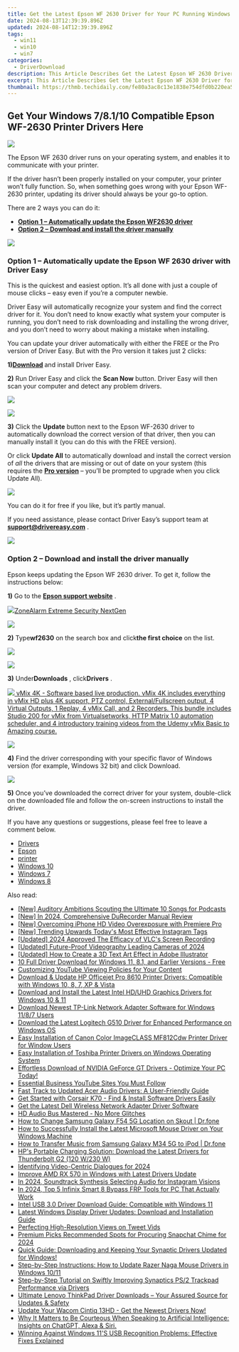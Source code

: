 ```yaml
---
title: Get the Latest Epson WF 2630 Driver for Your PC Running Windows 7/8.1 or 10
date: 2024-08-13T12:39:39.896Z
updated: 2024-08-14T12:39:39.896Z
tags:
  - win11
  - win10
  - win7
categories:
  - DriverDownload
description: This Article Describes Get the Latest Epson WF 2630 Driver for Your PC Running Windows 7/8.1 or 10
excerpt: This Article Describes Get the Latest Epson WF 2630 Driver for Your PC Running Windows 7/8.1 or 10
thumbnail: https://thmb.techidaily.com/fe80a3ac8c13e1838e754dfd0b220ea591dc82f5debc2a4e7c75f671463eb2ab.jpg
---
```


## Get Your Windows 7/8.1/10 Compatible Epson WF-2630 Printer Drivers Here

![](https://images.drivereasy.com/wp-content/uploads/2019/10/2019-10-18_11-07-32.jpg)

 The Epson WF 2630 driver runs on your operating system, and enables it to communicate with your printer.

 If the driver hasn’t been properly installed on your computer, your printer won’t fully function. So, when something goes wrong with your Epson WF-2630 printer, updating its driver should always be your go-to option.

There are 2 ways you can do it:

* **[Option 1 – Automatically update the Epson WF2630 driver](https://tools.techidaily.com/drivereasy/download/)**
* **[Option 2 – Download and install the driver manually](https://tools.techidaily.com/drivereasy/download/)**

<!-- affiliate ads begin -->
<a href="https://shop.copernic.com/order/checkout.php?PRODS=41033095&QTY=1&AFFILIATE=108875&CART=1"><img src="https://secure.2checkout.com/images/merchant/8d30aa96e72440759f74bd2306c1fa3d/Copernic-2023-Affiliate-728x90-Advanced-3YR.png" border="0"></a>
<!-- affiliate ads end -->
### **Option 1 – Automatically update** the Epson WF 2630 **driver** with Driver Easy

 This is the quickest and easiest option. It’s all done with just a couple of mouse clicks – easy even if you’re a computer newbie.

 Driver Easy will automatically recognize your system and find the correct driver for it. You don’t need to know exactly what system your computer is running, you don’t need to risk downloading and installing the wrong driver, and you don’t need to worry about making a mistake when installing.

 You can update your driver automatically with either the FREE or the Pro version of Driver Easy. But with the Pro version it takes just 2 clicks:

 **1)[Download](https://tools.techidaily.com/drivereasy/download/) [](https://tools.techidaily.com/drivereasy/download/)**  and install Driver Easy.

**2)** Run Driver Easy and click the **Scan Now** button. Driver Easy will then scan your computer and detect any problem drivers.

<!-- affiliate ads begin -->
<a href="https://shop.systoolsgroup.com/affiliate.php?ACCOUNT=SYSTOOBY&AFFILIATE=108875&PATH=https%3A%2F%2Fwww.systoolsgroup.com%3FAFFILIATE%3D108875%26RESOURCE%3D%2BSysTools%2BPDF%2BUnlocker"><img src="https://www.systoolsgroup.com/box/pdf-unlocker.png" border="0"></a>
<!-- affiliate ads end -->
![](https://images.drivereasy.com/wp-content/uploads/2019/10/2019-10-17_12-11-59-7.jpg)

**3)** Click the **Update**  button next to the Epson WF-2630 driver to automatically download the correct version of that driver, then you can manually install it (you can do this with the FREE version).

 Or click **Update All** to automatically download and install the correct version of _all_ the drivers that are missing or out of date on your system (this requires the **[Pro version](https://tools.techidaily.com/drivereasy/download/)**  – you’ll be prompted to upgrade when you click Update All).

![](https://images.drivereasy.com/wp-content/uploads/2019/10/2019-10-18_11-03-55.jpg)

 You can do it for free if you like, but it’s partly manual.

 If you need assistance, please contact Driver Easy’s support team at [**support@drivereasy.com**](https://tools.techidaily.com/drivereasy/download/) .

<!-- affiliate ads begin -->
<a href="https://secure.2checkout.com/order/checkout.php?PRODS=33729450&QTY=1&AFFILIATE=108875&CART=1"><img src="https://secure.avangate.com/images/merchant/7f687767ccf20fcea1c9dc4a5adc2326/Digisigner_banner_728_x_90_color_version.png" border="0"></a>
<!-- affiliate ads end -->
### **Option 2 – Download and install the driver manually**

 Epson keeps updating the Epson WF 2630 driver. To get it, follow the instructions below:

**1)** Go to the **[Epson support website](https://epson.com/usa)**  .

<!-- affiliate ads begin -->
<a href="https://estore.zonealarm.com/order/checkout.php?PRODS=36245101&QTY=1&AFFILIATE=108875&CART=1"><img src="https://sc1.checkpoint.com/sc1/za/images/boxes/zang_box_trust.png" border="0">ZoneAlarm Extreme Security NextGen</a>
<!-- affiliate ads end -->
![](https://images.drivereasy.com/wp-content/uploads/2019/10/2019-10-18_11-30-53-1024x402.jpg)

**2)** Type**wf2630** on the search box and click**the first choice** on the list.

<!-- affiliate ads begin -->
<a href="https://store.revouninstaller.com/order/checkout.php?PRODS=27889512&QTY=1&AFFILIATE=108875&CART=1"><img src="https://secure.avangate.com/images/merchant/4282ec8de8c9be897e7aff4aa231b1a4/728__90.jpg" border="0"></a>
<!-- affiliate ads end -->
![](https://images.drivereasy.com/wp-content/uploads/2019/10/2019-10-18_11-31-43-1024x475.jpg)

**3)** Under**Downloads** , click**Drivers** .

<!-- affiliate ads begin -->
<a href="https://secure.2checkout.com/order/checkout.php?PRODS=30901369&QTY=1&AFFILIATE=108875&CART=1"> <img src="https://secure.avangate.com/images/merchant/ce9a6fb2becc2d235e62b125e9260102/products/1_copy_vMixCallScreenshot1-large.jpg" border="0"> vMix 4K - Software based live production. vMix 4K includes everything in vMix HD plus 4K support, PTZ control, External/Fullscreen output, 4 Virtual Outputs, 1 Replay, 4 vMix Call, and 2 Recorders. 
This bundle includes Studio 200 for vMix from Virtualsetworks, HTTP Matrix 1.0 automation scheduler, and 4 introductory training videos from the Udemy vMix Basic to Amazing course. </a>
<!-- affiliate ads end -->
![](https://images.drivereasy.com/wp-content/uploads/2019/10/2019-10-18_11-33-46-1024x524.jpg)

**4)** Find the driver corresponding with your specific flavor of Windows version (for example, Windows 32 bit) and click Download.

![](https://images.drivereasy.com/wp-content/uploads/2019/10/2019-10-18_11-33-46-2-1024x329.jpg)

**5)** Once you’ve downloaded the correct driver for your system, double-click on the downloaded file and follow the on-screen instructions to install the driver.

 If you have any questions or suggestions, please feel free to leave a comment below.

* [Drivers](https://tools.techidaily.com/drivereasy/download/)
* [Epson](https://tools.techidaily.com/drivereasy/download/)
* [printer](https://tools.techidaily.com/drivereasy/download/)
* [Windows 10](https://tools.techidaily.com/drivereasy/download/)
* [Windows 7](https://tools.techidaily.com/drivereasy/download/)
* [Windows 8](https://tools.techidaily.com/drivereasy/download/)

<ins class="adsbygoogle"
     style="display:block"
     data-ad-format="autorelaxed"
     data-ad-client="ca-pub-7571918770474297"
     data-ad-slot="1223367746"></ins>



<ins class="adsbygoogle"
     style="display:block"
     data-ad-client="ca-pub-7571918770474297"
     data-ad-slot="8358498916"
     data-ad-format="auto"
     data-full-width-responsive="true"></ins>

<span class="atpl-alsoreadstyle">Also read:</span>
<div><ul>
<li><a href="https://extra-information.techidaily.com/new-auditory-ambitions-scouting-the-ultimate-10-songs-for-podcasts/"><u>[New] Auditory Ambitions  Scouting the Ultimate 10 Songs for Podcasts</u></a></li>
<li><a href="https://screen-sharing-recording.techidaily.com/new-in-2024-comprehensive-durecorder-manual-review/"><u>[New] In 2024, Comprehensive DuRecorder Manual Review</u></a></li>
<li><a href="https://fox-cloud.techidaily.com/new-overcoming-iphone-hd-video-overexposure-with-premiere-pro/"><u>[New] Overcoming iPhone HD Video Overexposure with Premiere Pro</u></a></li>
<li><a href="https://instagram-video-recordings.techidaily.com/new-trending-upwards-todays-most-effective-instagram-tags/"><u>[New] Trending Upwards  Today's Most Effective Instagram Tags</u></a></li>
<li><a href="https://screen-video-capture.techidaily.com/updated-2024-approved-the-efficacy-of-vlcs-screen-recording/"><u>[Updated] 2024 Approved  The Efficacy of VLC's Screen Recording</u></a></li>
<li><a href="https://fox-boxes.techidaily.com/updated-future-proof-videography-leading-cameras-of-2024/"><u>[Updated] Future-Proof Videography  Leading Cameras of 2024</u></a></li>
<li><a href="https://some-techniques.techidaily.com/updated-how-to-create-a-3d-text-art-effect-in-adobe-illustrator/"><u>[Updated] How to Create a 3D Text Art Effect in Adobe Illustrator</u></a></li>
<li><a href="https://hardware-help.techidaily.com/10-full-driver-download-for-windows-11-81-and-earlier-versions-free/"><u>10 Full Driver Download for Windows 11, 8.1, and Earlier Versions - Free</u></a></li>
<li><a href="https://youtube-clips.techidaily.com/customizing-youtube-viewing-policies-for-your-content/"><u>Customizing YouTube Viewing Policies for Your Content</u></a></li>
<li><a href="https://hardware-help.techidaily.com/download-and-update-hp-officejet-pro-8610-printer-drivers-compatible-with-windows-10-8-7-xp-and-vista/"><u>Download & Update HP Officejet Pro 8610 Printer Drivers: Compatible with Windows 10, 8, 7, XP & Vista</u></a></li>
<li><a href="https://hardware-help.techidaily.com/download-and-install-the-latest-intel-hduhd-graphics-drivers-for-windows-10-and-11/"><u>Download and Install the Latest Intel HD/UHD Graphics Drivers for Windows 10 & 11</u></a></li>
<li><a href="https://hardware-help.techidaily.com/download-newest-tp-link-network-adapter-software-for-windows-1187-users/"><u>Download Newest TP-Link Network Adapter Software for Windows 11/8/7 Users</u></a></li>
<li><a href="https://hardware-help.techidaily.com/download-the-latest-logitech-g510-driver-for-enhanced-performance-on-windows-os/"><u>Download the Latest Logitech G510 Driver for Enhanced Performance on Windows OS</u></a></li>
<li><a href="https://hardware-help.techidaily.com/easy-installation-of-canon-color-imageclass-mf812cdw-printer-driver-for-window-users/"><u>Easy Installation of Canon Color ImageCLASS MF812Cdw Printer Driver for Window Users</u></a></li>
<li><a href="https://hardware-help.techidaily.com/easy-installation-of-toshiba-printer-drivers-on-windows-operating-system/"><u>Easy Installation of Toshiba Printer Drivers on Windows Operating System</u></a></li>
<li><a href="https://hardware-help.techidaily.com/effortless-download-of-nvidia-geforce-gt-drivers-optimize-your-pc-today/"><u>Effortless Download of NVIDIA GeForce GT Drivers - Optimize Your PC Today!</u></a></li>
<li><a href="https://youtube-clips.techidaily.com/essential-business-youtube-sites-you-must-follow/"><u>Essential Business YouTube Sites You Must Follow</u></a></li>
<li><a href="https://hardware-help.techidaily.com/fast-track-to-updated-acer-audio-drivers-a-user-friendly-guide/"><u>Fast Track to Updated Acer Audio Drivers: A User-Friendly Guide</u></a></li>
<li><a href="https://hardware-help.techidaily.com/get-started-with-corsair-k70-find-and-install-software-drivers-easily/"><u>Get Started with Corsair K70 - Find & Install Software Drivers Easily</u></a></li>
<li><a href="https://hardware-help.techidaily.com/get-the-latest-dell-wireless-network-adapter-driver-software/"><u>Get the Latest Dell Wireless Network Adapter Driver Software</u></a></li>
<li><a href="https://driver-error.techidaily.com/hd-audio-bus-mastered-no-more-glitches/"><u>HD Audio Bus Mastered - No More Glitches</u></a></li>
<li><a href="https://location-social.techidaily.com/how-to-change-samsung-galaxy-f54-5g-location-on-skout-drfone-by-drfone-virtual-android/"><u>How to Change Samsung Galaxy F54 5G Location on Skout | Dr.fone</u></a></li>
<li><a href="https://hardware-help.techidaily.com/how-to-successfully-install-the-latest-microsoft-mouse-driver-on-your-windows-machine/"><u>How to Successfully Install the Latest Microsoft Mouse Driver on Your Windows Machine</u></a></li>
<li><a href="https://android-transfer.techidaily.com/how-to-transfer-music-from-samsung-galaxy-m34-5g-to-ipod-drfone-by-drfone-transfer-from-android-transfer-from-android/"><u>How to Transfer Music from Samsung Galaxy M34 5G to iPod | Dr.fone</u></a></li>
<li><a href="https://hardware-help.techidaily.com/hps-portable-charging-solution-download-the-latest-drivers-for-thunderbolt-g2-120-w230-w/"><u>HP's Portable Charging Solution: Download the Latest Drivers for Thunderbolt G2 (120 W/230 W)</u></a></li>
<li><a href="https://youtube-docs.techidaily.com/ifying-video-centric-dialogues-for-2024/"><u>Identifying Video-Centric Dialogues for 2024</u></a></li>
<li><a href="https://driver-install.techidaily.com/improve-amd-rx-570-in-windows-with-latest-drivers-update/"><u>Improve AMD RX 570 in Windows with Latest Drivers Update</u></a></li>
<li><a href="https://instagram-clips.techidaily.com/in-2024-soundtrack-synthesis-selecting-audio-for-instagram-visions/"><u>In 2024, Soundtrack Synthesis  Selecting Audio for Instagram Visions</u></a></li>
<li><a href="https://bypass-frp.techidaily.com/in-2024-top-5-infinix-smart-8-bypass-frp-tools-for-pc-that-actually-work-by-drfone-android/"><u>In 2024, Top 5 Infinix Smart 8 Bypass FRP Tools for PC That Actually Work</u></a></li>
<li><a href="https://hardware-help.techidaily.com/intel-usb-30-driver-download-guide-compatible-with-windows-11/"><u>Intel USB 3.0 Driver Download Guide: Compatible with Windows 11</u></a></li>
<li><a href="https://hardware-help.techidaily.com/latest-windows-display-driver-updates-download-and-installation-guide/"><u>Latest Windows Display Driver Updates: Download and Installation Guide</u></a></li>
<li><a href="https://twitter-videos.techidaily.com/perfecting-high-resolution-views-on-tweet-vids/"><u>Perfecting High-Resolution Views on Tweet Vids</u></a></li>
<li><a href="https://fox-glue.techidaily.com/premium-picks-recommended-spots-for-procuring-snapchat-chime-for-2024/"><u>Premium Picks  Recommended Spots for Procuring Snapchat Chime for 2024</u></a></li>
<li><a href="https://hardware-help.techidaily.com/quick-guide-downloading-and-keeping-your-synaptic-drivers-updated-for-windows/"><u>Quick Guide: Downloading and Keeping Your Synaptic Drivers Updated for Windows!</u></a></li>
<li><a href="https://hardware-help.techidaily.com/step-by-step-instructions-how-to-update-razer-naga-mouse-drivers-in-windows-1011/"><u>Step-by-Step Instructions: How to Update Razer Naga Mouse Drivers in Windows 10/11</u></a></li>
<li><a href="https://hardware-help.techidaily.com/step-by-step-tutorial-on-swiftly-improving-synaptics-ps2-trackpad-performance-via-drivers/"><u>Step-by-Step Tutorial on Swiftly Improving Synaptics PS/2 Trackpad Performance via Drivers</u></a></li>
<li><a href="https://hardware-help.techidaily.com/ultimate-lenovo-thinkpad-driver-downloads-your-assured-source-for-updates-and-safety/"><u>Ultimate Lenovo ThinkPad Driver Downloads – Your Assured Source for Updates & Safety</u></a></li>
<li><a href="https://hardware-help.techidaily.com/update-your-wacom-cintiq-13hd-get-the-newest-drivers-now/"><u>Update Your Wacom Cintiq 13HD - Get the Newest Drivers Now!</u></a></li>
<li><a href="https://tech-hub.techidaily.com/1722108346755-why-it-matters-to-be-courteous-when-speaking-to-artificial-intelligence-insights-on-chatgpt-alexa-and-siri/"><u>Why It Matters to Be Courteous When Speaking to Artificial Intelligence: Insights on ChatGPT, Alexa & Siri.</u></a></li>
<li><a href="https://hardware-help.techidaily.com/winning-against-windows-11s-usb-recognition-problems-effective-fixes-explained/"><u>Winning Against Windows 11'S USB Recognition Problems: Effective Fixes Explained</u></a></li>
</ul></div>
